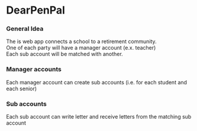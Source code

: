 # DearPenPal

### General Idea
The is web app connects a school to a retirement community.  
One of each party will have a manager account (e.x. teacher)  
Each sub account will be matched with another.

### Manager accounts
Each manager account can create sub accounts (i.e. for each student and each senior)

### Sub accounts
Each sub account can write letter and receive letters from the matching sub account
